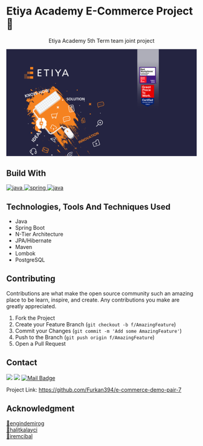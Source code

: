 # Etiya Academy E-Commerce Project :tada:

 <p align="center"> Etiya Academy 5th Term team joint project </p>
 
 ![](etiya.png)

## Build With
<a href="https://www.java.com"> <img src="https://img.shields.io/badge/Java-ED8B00?style=for-the-badge&logo=java&logoColor=white" alt="java"> </a>
<a href="https://spring.io/projects/spring-boot"> <img src="https://img.shields.io/badge/spring-%236DB33F.svg?style=for-the-badge&logo=spring&logoColor=white" alt="spring"> </a>
<a href="https://www.postgresql.org/"> <img src="https://img.shields.io/badge/PostgreSQL-316192?style=for-the-badge&logo=postgresql&logoColor=white" alt="java"> </a>
<br>


## Technologies, Tools And Techniques Used

- Java
- Spring Boot
- N-Tier Architecture
- JPA/Hibernate
- Maven
- Lombok
- PostgreSQL

## Contributing
Contributions are what make the open source community such an amazing place to be learn, inspire, and create. Any contributions you make are greatly appreciated.

1. Fork the Project
2. Create your Feature Branch (`git checkout -b f/AmazingFeature`)
3. Commit your Changes (`git commit -m 'Add some AmazingFeature'`)
4. Push to the Branch (`git push origin f/AmazingFeature`)
5. Open a Pull Request


## Contact
[![](https://img.shields.io/badge/linkedin-%230077B5.svg?&style=for-the-badge&logo=linkedin&logoColor=white)](https://tr.linkedin.com/in/furkan-emre-cakiroglu)
[![](https://img.shields.io/badge/medium-%2312100E.svg?&style=for-the-badge&logo=medium&logoColor=white)](https://medium.com/@furkanncakiroglu)
[![Mail Badge](https://img.shields.io/badge/furkanncakiroglu@gmail.com-c14438?style=for-the-badge&logo=Gmail&logoColor=white&link=mailto:furkanncakiroglu@gmail.com)](mailto:furkanncakiroglu@gmail.com)

Project Link: https://github.com/Furkan394/e-commerce-demo-pair-7

## Acknowledgment

<a href="https://github.com/engindemirog">🙏engindemirog</a> <br>
<a href="https://github.com/halitkalayci">🙏halitkalayci</a> <br>
<a href="https://github.com/iremcibal">🙏iremcibal</a>
